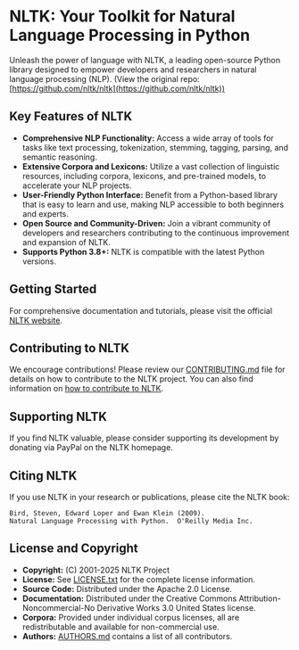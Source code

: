 # NLTK: Your Toolkit for Natural Language Processing in Python

Unleash the power of language with NLTK, a leading open-source Python library designed to empower developers and researchers in natural language processing (NLP).  (View the original repo: [https://github.com/nltk/nltk](https://github.com/nltk/nltk))

## Key Features of NLTK

*   **Comprehensive NLP Functionality:**  Access a wide array of tools for tasks like text processing, tokenization, stemming, tagging, parsing, and semantic reasoning.
*   **Extensive Corpora and Lexicons:**  Utilize a vast collection of linguistic resources, including corpora, lexicons, and pre-trained models, to accelerate your NLP projects.
*   **User-Friendly Python Interface:** Benefit from a Python-based library that is easy to learn and use, making NLP accessible to both beginners and experts.
*   **Open Source and Community-Driven:** Join a vibrant community of developers and researchers contributing to the continuous improvement and expansion of NLTK.
*   **Supports Python 3.8+:** NLTK is compatible with the latest Python versions.

## Getting Started

For comprehensive documentation and tutorials, please visit the official [NLTK website](https://www.nltk.org/).

## Contributing to NLTK

We encourage contributions!  Please review our [CONTRIBUTING.md](CONTRIBUTING.md) file for details on how to contribute to the NLTK project.  You can also find information on [how to contribute to NLTK](https://www.nltk.org/contribute.html).

## Supporting NLTK

If you find NLTK valuable, please consider supporting its development by donating via PayPal on the NLTK homepage.

## Citing NLTK

If you use NLTK in your research or publications, please cite the NLTK book:

    Bird, Steven, Edward Loper and Ewan Klein (2009).
    Natural Language Processing with Python.  O'Reilly Media Inc.

## License and Copyright

*   **Copyright:** (C) 2001-2025 NLTK Project
*   **License:**  See [LICENSE.txt](LICENSE.txt) for the complete license information.
*   **Source Code:**  Distributed under the Apache 2.0 License.
*   **Documentation:** Distributed under the Creative Commons Attribution-Noncommercial-No Derivative Works 3.0 United States license.
*   **Corpora:** Provided under individual corpus licenses, all are redistributable and available for non-commercial use.
*   **Authors:** [AUTHORS.md](AUTHORS.md) contains a list of all contributors.